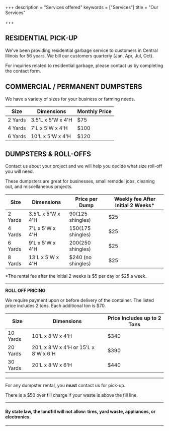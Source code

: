 +++
description = "Services offered"
keywords = ["Services"]
title = "Our Services"

+++
<a name="residential"></a>

## RESIDENTIAL PICK-UP

We've been providing residential garbage service to customers in Central Illinois for 56 years. We bill our customers quarterly (Jan, Apr, Jul, Oct).

For inquiries related to residential garbage, please contact us by completing the contact form.

## COMMERCIAL / PERMANENT DUMPSTERS

We have a variety of sizes for your business or farming needs.

| Size | Dimensions | Monthly Price |
| --- | --- | --- |
| 2 Yards | 3.5'L x 5'W x 4'H | $75 |
| 4 Yards | 7'L x 5'W x 4'H | $100 |
| 6 Yards | 10'L x 5'W x 4'H | $120 |

## DUMPSTERS & ROLL-OFFS

Contact us about your project and we will help you decide what size roll-off you will need.

These dumpsters are great for businesses, small remodel jobs, cleaning out, and miscellaneous projects.

| Size | Dimensions | Price per Dump | Weekly fee After Initial 2 Weeks* |
| --- | --- | --- | --- |
| 2 Yards | 3.5'L x 5'W x 4'H | $90 ($125 shingles) | $25 |
| 4 Yards | 7'L x 5'W x 4'H | $150 ($175 shingles) | $25 |
| 6 Yards | 9'L x 5'W x 4'H | $200 ($250 shingles) | $25 |
| 8 Yards | 13'L x 5'W x 4'H | $240 (no shingles) | $25 |

\*The rental fee after the initial 2 weeks is $5 per day or $25 a week.

***

**ROLL OFF PRICING**

We require payment upon or before delivery of the container. The listed price includes 2 tons. Each additional ton is $70.

| Size | Dimensions | Price Includes up to 2 Tons |
| --- | --- | --- |
| 10 Yards | 10'L x 8'W x 4'H | $340 |
| 20 Yards | 20'L x 8'W x 4'H or 15'L x 8'W x 6'H | $390 |
| 30 Yards | 20'L x 8'W x 6'H | $440 |

***

For any dumpster rental, you <b>must</b> contact us for pick-up.

There is a $50 over fill charge if your waste is above the fill line.

***

#### <b>By state law, the landfill will not allow: tires, yard waste, appliances, or electronics.<b>

***

